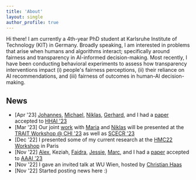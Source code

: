 ```yaml
---
title: 'About'
layout: single
author_profile: true
---
```


Hi there! I am currently a 4th-year PhD student at Karlsruhe Institute of Technology (KIT) in Germany. Broadly speaking, I am interested in problems that arise when humans and algorithms interact; specifically around fairness and transparency in AI-informed decision-making. Most recently, I have been conducting behavioral experiments to assess how transparency interventions impact (i) people's fairness perceptions, (ii) their reliance on AI recommendations, and (iii) fairness of outcomes in human-AI decision-making.

## News

- \[Apr '23\] [Johannes](https://dsi.iism.kit.edu/team_jakubik.php), [Michael](https://dsi.iism.kit.edu/team_voessing.php), [Niklas](https://nkukit.github.io/), [Gerhard](https://dsi.iism.kit.edu/team_satzger.php), and I had a [paper](https://arxiv.org/pdf/2304.08804.pdf) accepted to [HHAI '23](https://www.hhai-conference.org/)
- \[Mar '23\] Our joint [work](https://arxiv.org/pdf/2209.11812.pdf) with [Maria](https://mariadearteaga.com/) and [Niklas](https://nkukit.github.io/) will be presented at the [TRAIT Workshop @ CHI '23](https://chi-trait.github.io/#/) as well as [SCECR '23](https://scecr.com/)
- \[Dec '22\] I presented some of my current research at the [HMC22 Workshop](https://algorithmicfutures.org/hmc22/) in Paris
- \[Nov '22\] [Alex](https://aritchie9590.github.io/), Keziah, [Faidra](https://faidramonachou.github.io/), [Jessie](https://jfinocchiaro.github.io/), [Marc](https://mjuarezm.github.io/), and I had a [paper](https://arxiv.org/pdf/2202.09727.pdf) accepted to [AAAI '23](https://aaai.org/Conferences/AAAI-23/)
- \[Nov '22\] I gave an invited talk at WU Wien, hosted by [Christian Haas](https://bach.wu.ac.at/d/research/ma/18957/)
- \[Nov '22\] Started posting news here :)
